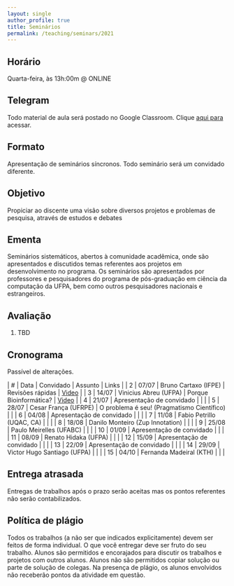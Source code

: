 ```yaml
---
layout: single
author_profile: true
title: Seminários
permalink: /teaching/seminars/2021
---
```


## Horário

Quarta-feira, às 13h:00m @ ONLINE

## Telegram

Todo material de aula será postado no Google Classroom. Clique [aqui para](https://t.me/joinchat/3XE6d_nE8Ck2ZTEx) acessar.

## Formato

Apresentação de seminários síncronos. Todo seminário será um convidado diferente.

## Objetivo

Propiciar ao discente uma visão sobre diversos projetos e problemas de pesquisa,
através de estudos e debates

## Ementa

Seminários sistemáticos, abertos à comunidade acadêmica, onde são apresentados e discutidos temas referentes aos projetos em desenvolvimento no programa. Os seminários são apresentados por professores e pesquisadores do programa de pós-graduação em ciência da computação da UFPA, bem como outros pesquisadores nacionais e estrangeiros.

## Avaliação

1. TBD

## Cronograma

Passível de alterações.

| # | Data  | Convidado                         | Assunto          | Links |
| 2 | 07/07 | Bruno Cartaxo (IFPE)              | Revisões rápidas | [Video](https://drive.google.com/file/d/1v0KXK_-WanTMbBsNuffIw1nOeY7Xi_mj/view?usp=sharing)      |
| 3 | 14/07 | Vinicius Abreu (UFPA)             | Porque Bioinformática?        | [Video](https://drive.google.com/file/d/15-drxBkX8t01p_lzcfMd9euJjCXN00T0/view?usp=sharing)      |
| 4 | 21/07 | Apresentação de convidado         |                  |       |
| 5 | 28/07 | Cesar França (UFRPE)              | O problema é seu! (Pragmatismo Científico)                 |       |
| 6 | 04/08 | Apresentação de convidado         |                  |       |
| 7 | 11/08 | Fabio Petrillo (UQAC, CA)         |                  |       |
| 8 | 18/08 | Danilo Monteiro (Zup Innotation)  |                  |       |
| 9 | 25/08 | Paulo Meirelles (UFABC)           |                  |       |
| 10 | 01/09 | Apresentação de convidado        |                  |       |
| 11 | 08/09 | Renato Hidaka (UFPA)             |                  |       |
| 12 | 15/09 | Apresentação de convidado        |                  |       |
| 13 | 22/09 | Apresentação de convidado        |                  |       |
| 14 | 29/09 | Victor Hugo Santiago (UFPA)      |                  |       |
| 15 | 04/10 | Fernanda Madeiral (KTH)          |                  |       |


## Entrega atrasada

Entregas de trabalhos após o prazo serão aceitas mas os pontos referentes não serão contabilizados.

## Política de plágio

Todos os trabalhos (a não ser que indicados explicitamente) devem ser feitos de forma individual. O que você entregar deve ser fruto do seu trabalho. Alunos são permitidos e encorajados para discutir os trabalhos e projetos com outros alunos. Alunos não são permitidos copiar solução ou parte de solução de colegas. Na presença de plágio, os alunos envolvidos não receberão pontos da atividade em questão.
